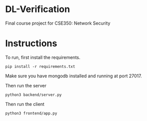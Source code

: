 # DL-Verification
Final course project for CSE350: Network Security

# Instructions
To run, first install the requirements.
```
pip install -r requirements.txt
```

Make sure you have mongodb installed and running at port 27017.

Then run the server
```
python3 backend/server.py
```

Then run the client
```
python3 frontend/app.py
```